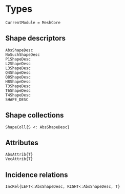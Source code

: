 # Types

```@meta
CurrentModule = MeshCore
```

## Shape descriptors

```@docs
AbsShapeDesc
NoSuchShapeDesc
P1ShapeDesc
L2ShapeDesc
L3ShapeDesc
Q4ShapeDesc
Q8ShapeDesc
H8ShapeDesc
T3ShapeDesc
T6ShapeDesc
T4ShapeDesc
SHAPE_DESC
```

## Shape collections

```@docs
ShapeColl{S <: AbsShapeDesc}
```

## Attributes

```@docs
AbsAttrib{T}
VecAttrib{T}
```


## Incidence relations

```@docs
IncRel{LEFT<:AbsShapeDesc, RIGHT<:AbsShapeDesc, T}
```
